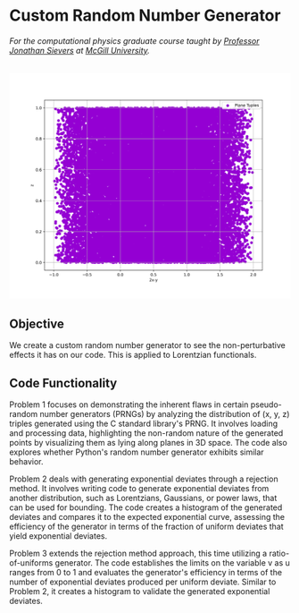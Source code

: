 # Custom Random Number Generator
###### For the computational physics graduate course taught by [Professor Jonathan Sievers](https://www.physics.mcgill.ca/~sievers/) at [McGill University](https://www.mcgill.ca/).

![alt text](https://github.com/IsolatedSingularity/Cosmology-Simulations/blob/main/Random%20Number%20Lorentzian/Plots/PlotII.png)

## Objective

We create a custom random number generator to see the non-perturbative effects it has on our code. This is applied to Lorentzian functionals.

## Code Functionality

Problem 1 focuses on demonstrating the inherent flaws in certain pseudo-random number generators (PRNGs) by analyzing the distribution of (x, y, z) triples generated using the C standard library's PRNG. It involves loading and processing data, highlighting the non-random nature of the generated points by visualizing them as lying along planes in 3D space. The code also explores whether Python's random number generator exhibits similar behavior.

Problem 2 deals with generating exponential deviates through a rejection method. It involves writing code to generate exponential deviates from another distribution, such as Lorentzians, Gaussians, or power laws, that can be used for bounding. The code creates a histogram of the generated deviates and compares it to the expected exponential curve, assessing the efficiency of the generator in terms of the fraction of uniform deviates that yield exponential deviates.

Problem 3 extends the rejection method approach, this time utilizing a ratio-of-uniforms generator. The code establishes the limits on the variable v as u ranges from 0 to 1 and evaluates the generator's efficiency in terms of the number of exponential deviates produced per uniform deviate. Similar to Problem 2, it creates a histogram to validate the generated exponential deviates.
